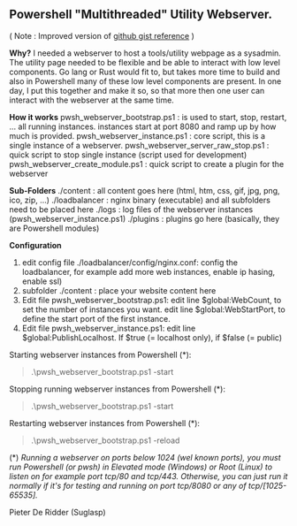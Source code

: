 ## Powershell "Multithreaded" Utility Webserver.

( Note : Improved version of [github gist reference](https://gist.github.com/19WAS85/5424431) )

**Why?**
I needed a webserver to host a tools/utility webpage as a sysadmin.
The utility page needed to be flexible and be able to interact with low level components.
Go lang or Rust would fit to, but takes more time to build and also in Powershell
many of these low level components are present.
In one day, I put this together and make it so, so that more then one user can interact with
the webserver at the same time.

**How it works**
pwsh_webserver_bootstrap.ps1       : is used to start, stop, restart, ... all running instances.
                                     instances start at port 8080 and ramp up by how much is provided.
pwsh_webserver_instance.ps1        : core script, this is a single instance of a webserver.
pwsh_webserver_server_raw_stop.ps1 : quick script to stop single instance (script used for development)
pwsh_webserver_create_module.ps1   : quick script to create a plugin for the webserver

**Sub-Folders**
./content : all content goes here (html, htm, css, gif, jpg, png, ico, zip, ...)
./loadbalancer : nginx binary (executable) and all subfolders need to be placed here
./logs : log files of the webserver instances (pwsh_webserver_instance.ps1)
./plugins : plugins go here (basically, they are Powershell modules)

**Configuration**
1) edit config file ./loadbalancer/config/nginx.conf:
   config the loadbalancer, for example add more web instances, enable ip hasing, enable ssl)
2) subfolder ./content :
   place your website content here
3) Edit file pwsh_webserver_bootstrap.ps1:
   edit line $global:WebCount, to set the number of instances you want.
   edit line $global:WebStartPort, to define the start port of the first instance.
4) Edit file pwsh_webserver_instance.ps1:
   edit line $global:PublishLocalhost. If $true (= localhost only), if $false (= public)

Starting webserver instances from Powershell (*):
> .\pwsh_webserver_bootstrap.ps1 -start

Stopping running webserver instances from Powershell (*):
> .\pwsh_webserver_bootstrap.ps1 -start

Restarting webserver instances from Powershell (*):
> .\pwsh_webserver_bootstrap.ps1 -reload

(*) *Running a webserver on ports below 1024 (wel known ports), you must run Powershell (or pwsh) in Elevated mode (Windows) or Root (Linux) to listen on for example port tcp/80 and tcp/443.
Otherwise, you can just run it normally if it's for testing and running on port tcp/8080 or any of tcp/[1025-65535].*

Pieter De Ridder (Suglasp)
